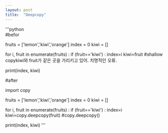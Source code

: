 ```yaml
---
layout: post
title:  "Deepcopy"
---
```


'''python   
#befor

fruits = ['lemon','kiwi','orange']
index = 0
kiwi = []

for i, fruit in enumerate(fruits) :
  if (fruit=='kiwi') :
    index=i
    kiwi=fruit    #shallow copykiwi와 fruit가 같은 곳을 가리키고 있어. 치명적인 오류.

print(index, kiwi)

#after

import copy

fruits = ['lemon','kiwi','orange']
index = 0
kiwi = []

for i, fruit in enumerate(fruits) :
  if (fruit=='kiwi') :
    index=i
    kiwi=copy.deepcopy(fruit)   #copy.deepcopy()
    
print(index, kiwi)
'''
